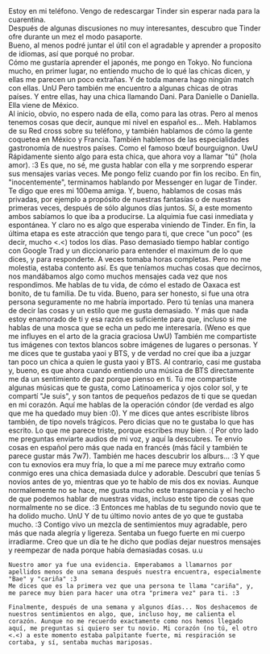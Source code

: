 <div class="chapter">
    <div class="narrator">Estoy en mi teléfono. Vengo de redescargar Tinder sin esperar nada para la cuarentina.</div>
    <div class="narrator">Después de algunas discusiones no muy interesantes, descubro que Tinder ofre durante un mez el modo pasaporte.</div>
    <div class="narrator">Bueno, al menos podré juntar el útil con el agradable y aprender a proposito de idiomas, así que porqué no probar.</div>
    <div>Cómo me gustaría aprender el japonés, me pongo en Tokyo. No funciona mucho, en primer lugar, no entiendo mucho de lo qué las chicas dicen, y ellas me parecen un poco extrañas. Y de toda manera hago ningún match con ellas. UnU
    Pero también me encuentro a algunas chicas de otras países. Y entre ellas, hay una chica llamando Dani. Para Danielle o Daniella. Ella viene de México.
    </div>
</div>
<div class="chapter">
 Al inicio, obvio, no espero nada de ella, como para las otras. Pero al menos tenemos cosas que decir, aunque mi nivel en español es... Meh. Hablamos de su Red cross sobre su teléfono, y también hablamos de cómo la gente coquetea en México y Francia. También hablemos de las especialidades gastronomía de nuestros países. Como el famoso bœuf bourguignon. UwU
    Rápidamente siento algo para esta chica, que ahora voy a llamar "tú" (hola amor). :3 Es que, no sé, me gusta hablar con ella y me sorprendo esperar sus mensajes varias veces. Me pongo feliz cuando por fin los recibo. En fin, "inocentemente", terminamos hablando por Messenger en lugar de Tinder. Te digo que eres mi 100ema amiga. 
    Y, bueno, hablamos de cosas más privadas, por ejemplo a propósito de nuestras fantasías o de nuestras primeras veces, después de sólo algunos días juntos.
    Sí, a este momento ambos sabíamos lo que iba a producirse. La alquimia fue casi inmediata y espontánea. Y claro no es algo que esperaba viniendo de Tinder. En fin, la última etapa es este atracción que tengo para ti, que crece "un poco" (es decir, mucho <.<) todos los días. Paso demasiado tiempo hablar contigo con Google Trad y un diccionario para entender el maximum de lo que dices, y para responderte. A veces tomaba horas completas. Pero no me molestia, estaba contento así. Es que teníamos muchas cosas que decirnos, nos mandábamos algo como muchos mensajes cada vez que nos respondimos. Me hablas de tu vida, de cómo el estado de Oaxaca est bonito, de tu familia. De tu vida. Bueno, para ser honesto, si fue una otra persona seguramente no me habría importado. Pero tú tenías una manera de decir las cosas y un estilo que me gusta demasiado. Y más que nada estoy enamorado de ti y esa razón es suficiente para que, incluso si me hablas de una mosca que se echa un pedo me interesaría. (Weno es que me influyes en el arto de la gracia graciosa UwU) También me compartiste tus imágenes con textos blancos sobre imágenes de lugares o personas. Y me dices que te gustaba yaoi y BTS, y de verdad no creí que iba a juzgar tan poco un chica a quien le gusta yaoi y BTS. Al contrario, casi me gustaba y, bueno, es que ahora cuando entiendo una música de BTS directamente me da un sentimiento de paz porque pienso en ti. Tú me compartiste algunas músicas que te gusta, como Latinoamerica y ojos color sol, y te compartí "Je suis", y son tantos de pequeños pedazos de ti que se quedan en mi corazón. Aquí me hablas de la operación cóndor (de verdad es algo que me ha quedado muy bien :0). Y me dices que antes escribiste libros también, de tipo novels trágicos. Pero dicias que no te gustaba lo que has escrito. Lo que me parece triste, porque escribes muy bien. :(
    Por otro lado me preguntas enviarte audios de mi voz, y aquí la descubres. Te envío cosas en español pero más que nada en francés (más fácil y también te parece gustar más 7w7). También me haces descubrir los alburs... :3 Y que con tu exnovios era muy fría, lo que a mí me parece muy extraño como conmigo eres una chica demasiada dulce y adorable. Descubrí que tenías 5 novios antes de yo, mientras que yo te hablo de mis dos ex novias. Aunque normalemente no se hace, me gusta mucho este transparencia y el hecho de que podemos hablar de nuestras vidas, incluso este tipo de cosas que normalmente no se dice. :3 Entonces me hablas de tu segundo novio que te ha dolido mucho. UnU Y de tu último novio antes de yo que te gustaba mucho. :3 
    Contigo vivo un mezcla de sentimientos muy agradable, pero más que nada alegría y ligereza. Sentaba un fuego fuerte en mi cuerpo irradiarme. Creo que un día te he dicho que podías dejar nuestros mensajes y reempezar de nada porque había demasiadas cosas. u.u

    Nuestro amor ya fue una evidencia. Emperabamos a llamarnos por apellidos menos de una semana después nuestra encuentra, especialmente "Bae" y "cariña" :3
    Me dices que es la primera vez que una persona te llama "cariña", y, me parece muy bien para hacer una otra "primera vez" para ti. :3

    Finalmente, después de una semana y algunos días... Nos deshacemos de nuestros sentimientos en algo, que, incluso hoy, me calienta el corazón. Aunque no me recuerdo exactamente como nos hemos llegado aquí, me preguntas si quiero ser tu novio. Mi corazón (no tú, el otro <.<) a este momento estaba palpitante fuerte, mi respiración se cortaba, y sí, sentaba muchas mariposas.
</div>